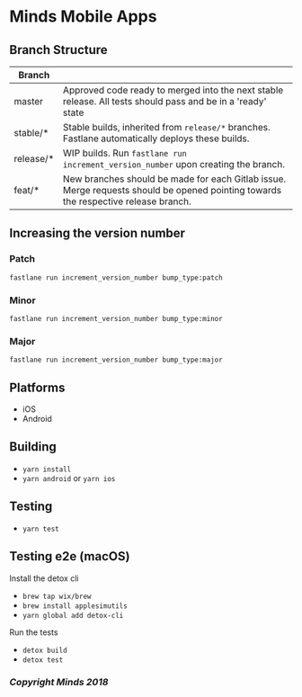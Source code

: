 # Minds Mobile Apps

## Branch Structure

| Branch    |                                                                                                                                    |
|-----------|------------------------------------------------------------------------------------------------------------------------------------|
| master    | Approved code ready to merged into the next stable release. All tests should pass and be in a 'ready' state                        |
| stable/*  | Stable builds, inherited from `release/*` branches. Fastlane automatically deploys these builds.                                   |
| release/* | WIP builds. Run `fastlane run increment_version_number` upon creating the branch.                                                  |
| feat/*    | New branches should be made for each Gitlab issue. Merge requests should be opened pointing towards the respective release branch. |

## Increasing the version number

### Patch

`fastlane run increment_version_number bump_type:patch`

### Minor

`fastlane run increment_version_number bump_type:minor`

### Major

`fastlane run increment_version_number bump_type:major`

## Platforms

- iOS
- Android

## Building

- `yarn install`
- `yarn android` or `yarn ios`

## Testing

- `yarn test`

## Testing e2e (macOS)

Install the detox cli
- `brew tap wix/brew`
- `brew install applesimutils`
- `yarn global add detox-cli`

Run the tests
- `detox build`
- `detox test`


### _Copyright Minds 2018_
